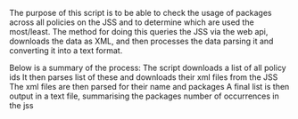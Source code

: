 The purpose of this script is to be able to check the usage of packages across all policies on the JSS
and to determine which are used the most/least. The method for doing this queries the JSS via the web api,
downloads the data as XML, and then processes the data parsing it and converting it into a text format.

Below is a summary of the process:
The script downloads a list of all policy ids
It then parses list of these and downloads their xml files from the JSS
The xml files are then parsed for their name and packages
A final list is then output in a text file, summarising the packages number of occurrences in the jss
